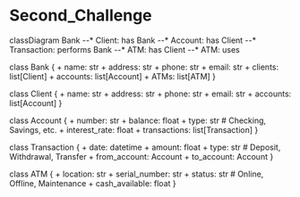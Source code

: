# Second_Challenge
classDiagram
  Bank --* Client: has
  Bank --* Account: has
  Client --* Transaction: performs
  Bank --* ATM: has
  Client --* ATM: uses

  class Bank {
    + name: str
    + address: str
    + phone: str
    + email: str
    + clients: list[Client]
    + accounts: list[Account]
    + ATMs: list[ATM]
  }

  class Client {
    + name: str
    + address: str
    + phone: str
    + email: str
    + accounts: list[Account]
  }

  class Account {
    + number: str
    + balance: float
    + type: str  # Checking, Savings, etc.
    + interest_rate: float
    + transactions: list[Transaction]
  }

  class Transaction {
    + date: datetime
    + amount: float
    + type: str  # Deposit, Withdrawal, Transfer
    + from_account: Account
    + to_account: Account
  }

  class ATM {
    + location: str
    + serial_number: str
    + status: str  # Online, Offline, Maintenance
    + cash_available: float
  }

